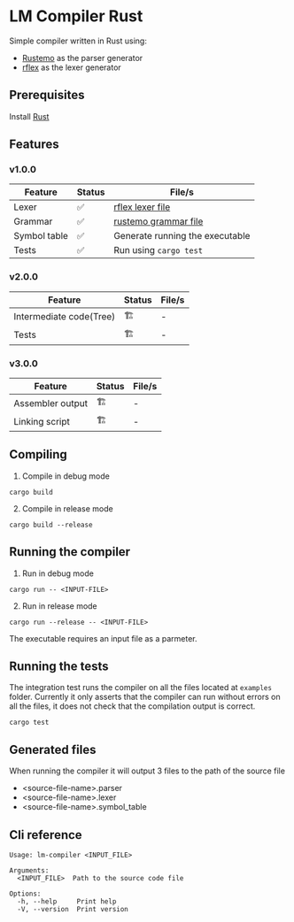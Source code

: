 # LM Compiler Rust

Simple compiler written in Rust using:

- [Rustemo](https://github.com/igordejanovic/rustemo) as the parser generator
- [rflex](https://github.com/pfnet/rflex) as the lexer generator

## Prerequisites

Install [Rust](https://rustup.rs/)

## Features

### v1.0.0

|Feature|Status|File/s|
|-------|------|------|
|Lexer|✅|[rflex lexer file](./src/lex.l)|
|Grammar|✅|[rustemo grammar file](./src/rustemo.grammar)|
|Symbol table|✅|Generate running the executable|
|Tests|✅|Run using `cargo test`|

### v2.0.0
|Feature|Status|File/s|
|-------|------|------|
|Intermediate code(Tree)|🏗️|-|
|Tests|🏗️|-|

### v3.0.0
|Feature|Status|File/s|
|-------|------|------|
|Assembler output|🏗️|-|
|Linking script|🏗️|-|

## Compiling

1. Compile in debug mode
```Shell
cargo build
```

2. Compile in release mode
```Shell
cargo build --release
```

## Running the compiler

1. Run in debug mode
```Shell
cargo run -- <INPUT-FILE>
```

2. Run in release mode
```Shell
cargo run --release -- <INPUT-FILE>
```

The executable requires an input file as a parmeter.

## Running the tests

The integration test runs the compiler on all the files located at `examples` folder. Currently it only asserts that the compiler can run without errors on all the files, it does not check that the compilation output is correct.

```
cargo test
```

## Generated files

When running the compiler it will output 3 files to the path of the source file

- \<source-file-name\>.parser
- \<source-file-name\>.lexer
- \<source-file-name\>.symbol_table

## Cli reference

```
Usage: lm-compiler <INPUT_FILE>

Arguments:
  <INPUT_FILE>  Path to the source code file

Options:
  -h, --help     Print help
  -V, --version  Print version
```

